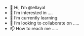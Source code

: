 - 👋 Hi, I’m @ellayal 
- 👀 I’m interested in ....
- 🌱 I’m currently learning 
- 💞️ I’m looking to collaborate on .....
- 📫 How to reach me .....

<!---
ellayal/ellayal is a ✨ special ✨ repository because its `README.md` (this file) appears on your GitHub profile.
You can click the Preview link to take a look at your changes.
--->
